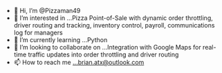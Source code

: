 - 👋 Hi, I’m @Pizzaman49
- 👀 I’m interested in ...Pizza Point-of-Sale with dynamic order throttling, driver routing and tracking, inventory control, payroll, communications log for managers
- 🌱 I’m currently learning ...Python
- 💞️ I’m looking to collaborate on ...Integration with Google Maps for real-time traffic updates into order throttling and driver routing
- 📫 How to reach me ...brian.atx@outlook.com

<!---
Pizzaman49/Pizzaman49 is a ✨ special ✨ repository because its `README.md` (this file) appears on your GitHub profile.
You can click the Preview link to take a look at your changes.
--->
